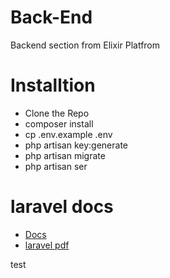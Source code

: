# Back-End
Backend section from Elixir Platfrom

# Installtion
- Clone the Repo
- composer install
- cp .env.example .env
- php artisan key:generate
- php artisan migrate
- php artisan ser
# laravel docs
- [Docs](https://laravel.com/)
- [laravel pdf](https://github.com/driade/laravel-book/blob/master/laravel-docs-master.pdf)

test
